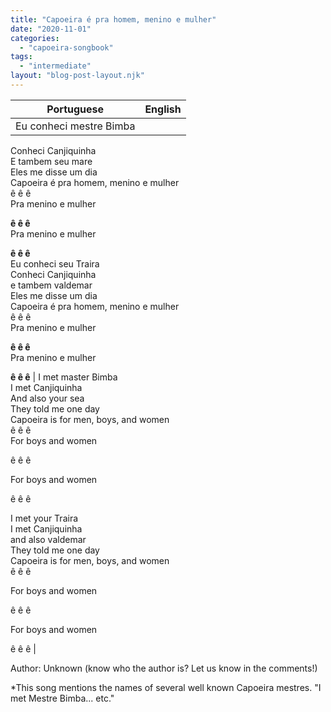 ```yaml
---
title: "Capoeira é pra homem, menino e mulher"
date: "2020-11-01"
categories: 
  - "capoeira-songbook"
tags: 
  - "intermediate"
layout: "blog-post-layout.njk"
---
```


| Portuguese | English |
| --- | --- |
| Eu conheci mestre Bimba  
Conheci Canjiquinha  
E tambem seu mare  
Eles me disse um dia  
Capoeira é pra homem, menino e mulher  
ê ê ê  
Pra menino e mulher  
  
**ê ê ê**   
Pra menino e mulher  
  
**ê ê ê**   
Eu conheci seu Traira  
Conheci Canjiquinha  
e tambem valdemar  
Eles me disse um dia  
Capoeira é pra homem, menino e mulher  
ê ê ê  
Pra menino e mulher  
  
**ê ê ê**   
Pra menino e mulher  
  
**ê ê ê** | I met master Bimba  
I met Canjiquinha  
And also your sea  
They told me one day  
Capoeira is for men, boys, and women  
ê ê ê  
For boys and women  
  
ê ê ê  
  
For boys and women  
  
ê ê ê  
  
I met your Traira  
I met Canjiquinha  
and also valdemar  
They told me one day  
Capoeira is for men, boys, and women  
ê ê ê  
  
For boys and women  
  
ê ê ê  
  
For boys and women  
  
ê ê ê |

<figcaption>

Author: Unknown (know who the author is? Let us know in the comments!)

</figcaption>

\*This song mentions the names of several well known Capoeira mestres. "I met Mestre Bimba... etc."
